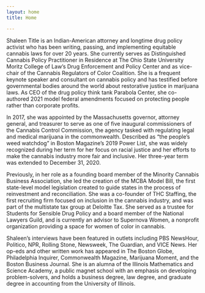 ```yaml
---
layout: home
title: Home

---
```

<aside class="home__intro"> <figure class="home__avatar"></figure></aside> Shaleen Title is an Indian-American attorney and longtime drug policy activist who has been writing, passing, and implementing equitable cannabis laws for over 20 years. She currently serves as Distinguished Cannabis Policy Practitioner in Residence at The Ohio State University Moritz College of Law’s Drug Enforcement and Policy Center and as vice-chair of the Cannabis Regulators of Color Coalition. She is a frequent keynote speaker and consultant on cannabis policy and has testified before governmental bodies around the world about restorative justice in marijuana laws. As CEO of the drug policy think tank Parabola Center, she co-authored 2021 model federal amendments focused on protecting people rather than corporate profits.  

In 2017, she was appointed by the Massachusetts governor, attorney general, and treasurer to serve as one of five inaugural commissioners of the Cannabis Control Commission, the agency tasked with regulating legal and medical marijuana in the commonwealth. Described as “the people’s weed watchdog” in Boston Magazine’s 2019 Power List, she was widely recognized during her term for her focus on racial justice and her efforts to make the cannabis industry more fair and inclusive. Her three-year term was extended to December 31, 2020.   

Previously, in her role as a founding board member of the Minority Cannabis Business Association, she led the creation of the MCBA Model Bill, the first state-level model legislation created to guide states in the process of reinvestment and reconciliation. She was a co-founder of THC Staffing, the first recruiting firm focused on inclusion in the cannabis industry, and was part of the multistate tax group at Deloitte Tax. She served as a trustee for Students for Sensible Drug Policy and a board member of the National Lawyers Guild, and is currently an advisor to Supernova Women, a nonprofit organization providing a space for women of color in cannabis.  

Shaleen’s interviews have been featured in outlets including PBS NewsHour, Politico, NPR, Rolling Stone, Newsweek, The Guardian, and VICE News. Her op-eds and other written work has appeared in The Boston Globe, Philadelphia Inquirer, Commonwealth Magazine, Marijuana Moment, and the Boston Business Journal. She is an alumna of the Illinois Mathematics and Science Academy, a public magnet school with an emphasis on developing problem-solvers, and holds a business degree, law degree, and graduate degree in accounting from the University of Illinois.  